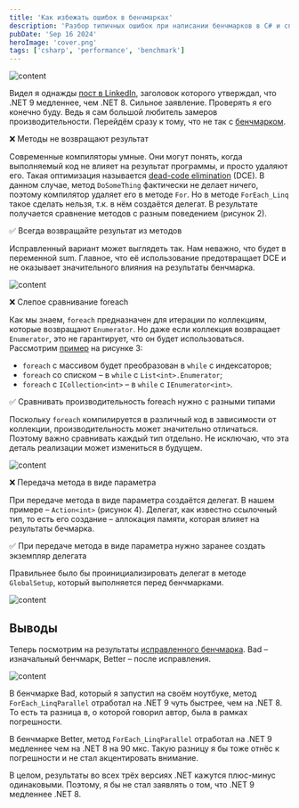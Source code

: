 ```yaml
---
title: 'Как избежать ошибок в бенчмарках'
description: 'Разбор типичных ошибок при написании бенчмарков в C# и способы их исправления для получения корректных результатов'
pubDate: 'Sep 16 2024'
heroImage: 'cover.png'
tags: ['csharp', 'performance', 'benchmark']
---
```


<img src="{{site.baseurl}}/assets/2024/09/2024-09-16-bad-vs-better-benchmark/image01.png" alt="content">

Видел я однажды [пост в LinkedIn](https://www.linkedin.com/posts/sa-es-ir_csharp-dotnet-forloops-activity-7188563012553773056-K0z0), заголовок которого утверждал, что .NET 9 медленнее, чем .NET 8. Сильное заявление. Проверять я его конечно буду. Ведь я сам большой любитель замеров производительности. Перейдём сразу к тому, что не так с [бенчмарком](https://github.com/sa-es-ir/ForLoopComparison).

❌ Методы не возвращают результат

Современные компиляторы умные. Они могут понять, когда выполняемый код не влияет на результат программы, и просто удаляют его. Такая оптимизация называется [dead-code elimination](https://en.wikipedia.org/wiki/Dead-code_elimination) (DCE). В данном случае, метод `DoSomeThing` фактически не делает ничего, поэтому компилятор удаляет его в методе `For`. Но в методе `ForEach_Linq` такое сделать нельзя, т.к. в нём создаётся делегат. В результате получается сравнение методов с разным поведением (рисунок 2).

✅ Всегда возвращайте результат из методов

Исправленный вариант может выглядеть так. Нам неважно, что будет в переменной sum. Главное, что её использование предотвращает DCE и не оказывает значительного влияния на результаты бенчмарка.

<img src="{{site.baseurl}}/assets/2024/09/2024-09-16-bad-vs-better-benchmark/image02.png" alt="content">

❌ Слепое сравнивание foreach

Как мы знаем, `foreach` предназначен для итерации по коллекциям, которые возвращают `Enumerator`. Но даже если коллекция возвращает `Enumerator`, это не гарантирует, что он будет использоваться. Рассмотрим [пример](https://sharplab.io/#gist:c3a7b45510a9bfe1d34f11677f0af5b5) на рисунке 3:

- `foreach` с массивом будет преобразован в `while` c индексаторов;  
- `foreach` со списком – в `while` с `List<int>.Enumerator`;  
- `foreach` с `ICollection<int>` – в `while` с `IEnumerator<int>`.

✅ Сравнивать производительность foreach нужно с разными типами

Поскольку `foreach` компилируется в различный код в зависимости от коллекции, производительность может значительно отличаться. Поэтому важно сравнивать каждый тип отдельно. Не исключаю, что эта деталь реализации может измениться в будущем.

<img src="{{site.baseurl}}/assets/2024/09/2024-09-16-bad-vs-better-benchmark/image03.png" alt="content">

❌ Передача метода в виде параметра

При передаче метода в виде параметра создаётся делегат. В нашем примере – `Action<int>` (рисунок 4). Делегат, как известно ссылочный тип, то есть его создание – аллокация памяти, которая влияет на результаты бечмарка.

✅ При передаче метода в виде параметра нужно заранее создать экземпляр делегата

Правильнее было бы проинициализировать делегат в методе `GlobalSetup`, который выполняется перед бенчмарками.

<img src="{{site.baseurl}}/assets/2024/09/2024-09-16-bad-vs-better-benchmark/image04.png" alt="content">

## Выводы

Теперь посмотрим на результаты [исправленного бенчмарка](https://github.com/alexeyfv/for-benchmark). Bad – изначальный бенчмарк, Better – после исправления.

<img src="{{site.baseurl}}/assets/2024/09/2024-09-16-bad-vs-better-benchmark/image05.png" alt="content">

В бенчмарке Bad, который я запустил на своём ноутбуке, метод `ForEach_LinqParallel` отработал на .NET 9 чуть быстрее, чем на .NET 8. То есть та разница в, о которой говорил автор, была в рамках погрешности.

В бенчмарке Better, метод `ForEach_LinqParallel` отработал на .NET 9 медленнее чем на .NET 8 на 90 мкс. Такую разницу я бы тоже отнёс к погрешности и не стал акцентировать внимание.

В целом, результаты во всех трёх версиях .NET кажутся плюс-минус одинаковыми. Поэтому, я бы не стал заявлять о том, что .NET 9 медленнее .NET 8.
